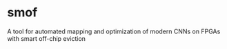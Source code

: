 # smof
A tool for automated mapping and optimization of modern CNNs on FPGAs with smart off-chip eviction
